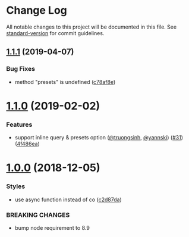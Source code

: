 # Change Log

All notable changes to this project will be documented in this file. See [standard-version](https://github.com/conventional-changelog/standard-version) for commit guidelines.

## [1.1.1](https://github.com/foray1010/image-process-loader/compare/v1.1.0...v1.1.1) (2019-04-07)

### Bug Fixes

- method "presets" is undefined ([c78af8e](https://github.com/foray1010/image-process-loader/commit/c78af8e))

<a name="1.1.0"></a>

# [1.1.0](https://github.com/foray1010/image-process-loader/compare/v1.0.0...v1.1.0) (2019-02-02)

### Features

- support inline query & presets option ([@truongsinh](https://github.com/truongsinh), [@yannski](https://github.com/yannski)) ([#31](https://github.com/foray1010/image-process-loader/issues/31)) ([4f486ea](https://github.com/foray1010/image-process-loader/commit/4f486ea))

<a name="1.0.0"></a>

# [1.0.0](https://github.com/foray1010/image-process-loader/compare/v0.1.1...v1.0.0) (2018-12-05)

### Styles

- use async function instead of co ([c2d87da](https://github.com/foray1010/image-process-loader/commit/c2d87da))

### BREAKING CHANGES

- bump node requirement to 8.9
